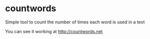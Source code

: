 # countwords
Simple tool to count the number of times each word is used in a text

You can see it working at http://countwords.net
